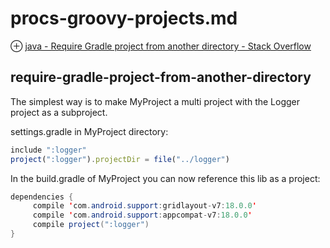 # procs-groovy-projects.md
⊕ [java - Require Gradle project from another directory - Stack Overflow](https://stackoverflow.com/questions/19299316/require-gradle-project-from-another-directory)

## require-gradle-project-from-another-directory
The simplest way is to make MyProject a multi project with the Logger project as a subproject.

settings.gradle in MyProject directory:

```js
include ":logger"
project(":logger").projectDir = file("../logger")
```
In the build.gradle of MyProject you can now reference this lib as a project:

```java
dependencies {
     compile 'com.android.support:gridlayout-v7:18.0.0'
     compile 'com.android.support:appcompat-v7:18.0.0'
     compile project(":logger")
}
```

